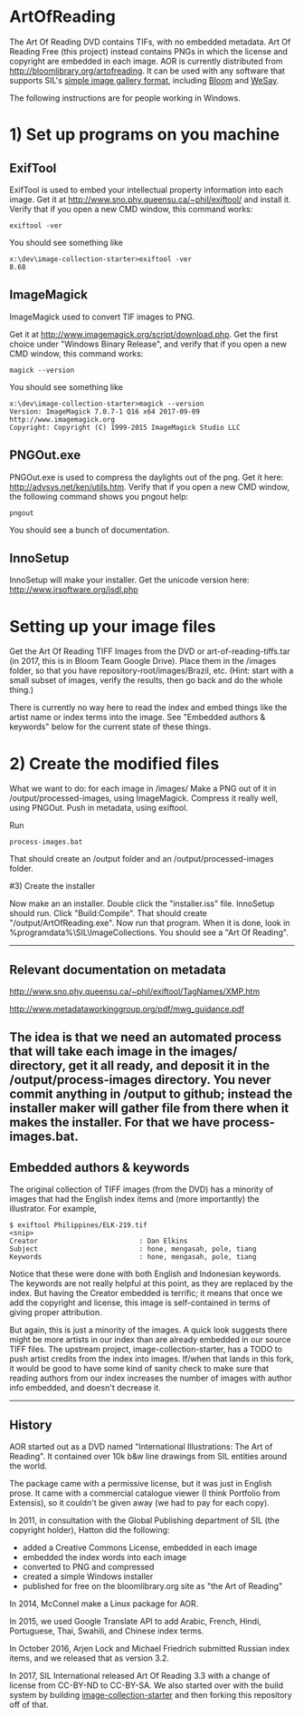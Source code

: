 # ArtOfReading
The Art Of Reading DVD contains TIFs, with no embedded metadata.
Art Of Reading Free (this project) instead contains PNGs in which the license and
copyright are embedded in each image. AOR is currently distributed from http://bloomlibrary.org/artofreading. It can be used with any software that supports SIL's [simple image gallery format](https://github.com/sillsdev/image-collection-starter), including [Bloom](http://bloomlibrary.org) and [WeSay](http://software.sil.org/wesay).

The following instructions are for people working in Windows.

# 1) Set up programs on you machine

## ExifTool

ExifTool is used to embed your intellectual property information into each image. Get it at http://www.sno.phy.queensu.ca/~phil/exiftool/ and install it. Verify that if you open a new CMD window, this command works:

    exiftool -ver

You should see something like

    x:\dev\image-collection-starter>exiftool -ver
    8.68

## ImageMagick

ImageMagick used to convert TIF images to PNG.

Get it at http://www.imagemagick.org/script/download.php. Get the first choice under "Windows Binary Release", and verify that if you open a new CMD window, this command works:

    magick --version

You should see something like

    x:\dev\image-collection-starter>magick --version
    Version: ImageMagick 7.0.7-1 Q16 x64 2017-09-09 http://www.imagemagick.org
    Copyright: Copyright (C) 1999-2015 ImageMagick Studio LLC

## PNGOut.exe

PNGOut.exe is used to compress the daylights out of the png. Get it here: http://advsys.net/ken/utils.htm. Verify that if you open a new CMD window, the following command shows you pngout help:

    pngout

You should see a bunch of documentation.

## InnoSetup

InnoSetup will make your installer. Get the unicode version here: http://www.jrsoftware.org/isdl.php

# Setting up your image files

Get the Art Of Reading TIFF Images from the DVD or art-of-reading-tiffs.tar (in 2017, this is in Bloom Team Google Drive). Place them in the /images folder, so that you have repository-root/images/Brazil, etc. (Hint: start with a small subset of images, verify the results, then go back and do the whole thing.)

There is currently no way here to read the index and embed things like the artist name or index terms into the image. See "Embedded authors & keywords" below for the current state of these things.

# 2) Create the modified files

What we want to do: for each image in /images/
	Make a PNG out of it in /output/processed-images, using ImageMagick.
	Compress it really well, using PNGOut.
	Push in metadata, using exiftool.

Run

    process-images.bat

That should create an /output folder and an /output/processed-images folder.

#3) Create the installer

Now make an an installer. Double click the "installer.iss" file. InnoSetup should run. Click "Build:Compile". That should create "/output/ArtOfReading.exe". Now run that program. When it is done, look in %programdata%\SIL\ImageCollections\. You should see a "Art Of Reading".


---
## Relevant documentation on metadata

http://www.sno.phy.queensu.ca/~phil/exiftool/TagNames/XMP.htm

http://www.metadataworkinggroup.org/pdf/mwg_guidance.pdf

The idea is that we need an automated process that will take each image in the images/ directory, get it all ready, and deposit it in the /output/process-images directory. You never commit anything in /output to github; instead the installer maker will gather file from there when it makes the installer. For that we have process-images.bat.
---
## Embedded authors & keywords

The original collection of TIFF images (from the DVD) has a minority of images that had the English index items and (more importantly) the illustrator. For example,

```
$ exiftool Philippines/ELK-219.tif
<snip>
Creator                         : Dan Elkins
Subject                         : hone, mengasah, pole, tiang
Keywords                        : hone, mengasah, pole, tiang
```
Notice that these were done with both English and Indonesian keywords. The keywords are not really helpful at this point, as they are replaced by the index. But having the Creator embedded is terrific; it means that once we add the copyright and license, this image is self-contained in terms of giving proper attribution.

But again, this is just a minority of the images. A quick look suggests there might be more artists in our index than are already embedded in our source TIFF files. The upstream project, image-collection-starter, has a TODO to push artist credits from the index into images. If/when that lands in this fork, it would be good to have some kind of sanity check to make sure that reading authors from our index increases the number of images with author info embedded, and doesn't decrease it.

---
## History
AOR started out as a DVD named "International Illustrations: The Art of Reading". It contained over 10k b&w line drawings from SIL entities around the world.

The package came with a permissive license, but it was just in English prose. It came with a commercial catalogue viewer (I think Portfolio from Extensis), so it couldn't be given away (we had to pay for each copy).

In 2011, in consultation with the Global Publishing department of SIL (the copyright holder), Hatton did the following:

* added a Creative Commons License, embedded in each image
* embedded the index words into each image
* converted to PNG and compressed
* created a simple Windows installer
* published for free on the bloomlibrary.org site as "the Art of Reading"

In 2014, McConnel make a Linux package for AOR.

In 2015, we used Google Translate API to add Arabic, French, Hindi, Portuguese,  Thai, Swahili, and Chinese index terms.

In October 2016, Arjen Lock and Michael Friedrich submitted Russian index items, and we released that as version 3.2.

In 2017, SIL International released Art Of Reading 3.3 with a change of license from CC-BY-ND to CC-BY-SA. We also started over with the build system by building [image-collection-starter](https://github.com/sillsdev/image-collection-starter) and then forking this repository off of that.